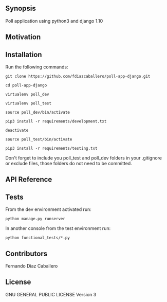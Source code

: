## Synopsis

Poll application using python3 and django 1.10


## Motivation


## Installation

Run the following commands:

```
git clone https://github.com/fdiazcaballero/poll-app-django.git

cd poll-app-django
 
virtualenv poll_dev

virtualenv poll_test

source poll_dev/bin/activate

pip3 install -r requirements/development.txt

deactivate

source poll_test/bin/activate

pip3 install -r requirements/testing.txt

```

Don't forget to include you poll_test and poll_dev folders in your .gitignore or exclude files, those folders do not need to be committed.


## API Reference


## Tests

From the dev environment activated run:
```
python manage.py runserver
```
In another console from the test environment run:
```
python functional_tests/*.py
```


## Contributors

Fernando Diaz Caballero


## License

GNU GENERAL PUBLIC LICENSE Version 3
